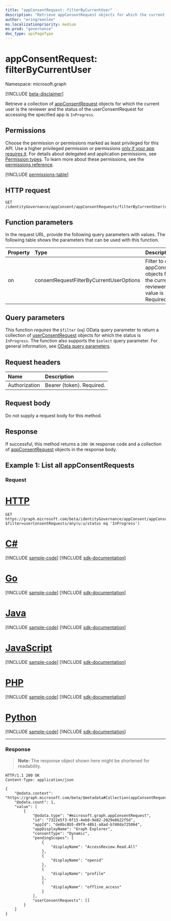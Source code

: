 ```yaml
---
title: "appConsentRequest: filterByCurrentUser"
description: "Retrieve appConsentRequest objects for which the current user is the reviewer."
author: "eringreenlee"
ms.localizationpriority: medium
ms.prod: "governance"
doc_type: apiPageType
---
```


# appConsentRequest: filterByCurrentUser
Namespace: microsoft.graph

[!INCLUDE [beta-disclaimer](../../includes/beta-disclaimer.md)]

Retrieve a collection of [appConsentRequest](../resources/appconsentrequest.md) objects for which the current user is the reviewer and the status of the userConsentRequest for accessing the specified app is `InProgress`.

## Permissions
Choose the permission or permissions marked as least privileged for this API. Use a higher privileged permission or permissions [only if your app requires it](/graph/permissions-overview#best-practices-for-using-microsoft-graph-permissions). For details about delegated and application permissions, see [Permission types](/graph/permissions-overview#permission-types). To learn more about these permissions, see the [permissions reference](/graph/permissions-reference).

<!-- { "blockType": "permissions", "name": "appconsentrequest_filterByCurrentUser" } -->
[!INCLUDE [permissions-table](../includes/permissions/appconsentrequest-filterByCurrentUser-permissions.md)]

## HTTP request

<!-- {
  "blockType": "ignored"
}
-->
``` http
GET /identityGovernance/appConsent/appConsentRequests/filterByCurrentUser(on='parameterValue')
```

## Function parameters
In the request URL, provide the following query parameters with values.
The following table shows the parameters that can be used with this function.

|Property|Type|Description|
|:---|:---|:---|
|on|consentRequestFilterByCurrentUserOptions|Filter to query appConsentRequest objects for which the current user is a reviewer. Allowed value is `reviewer`. Required.|

## Query parameters
This function *requires* the `$filter` (`eq`) OData query parameter to return a collection of [userConsentRequest](../resources/userconsentrequest.md) objects for which the status is `InProgress`. The function also supports the `$select` query parameter. For general information, see [OData query parameters](/graph/query-parameters).

## Request headers
|Name|Description|
|:---|:---|
|Authorization|Bearer {token}. Required.|

## Request body
Do not supply a request body for this method.

## Response

If successful, this method returns a `200 OK` response code and a collection of [appConsentRequest](../resources/appconsentrequest.md) objects in the response body.

## Example 1: List all appConsentRequests

### Request

# [HTTP](#tab/http)
<!-- {
  "blockType": "request",
  "name": "appconsentrequest_filterbycurrentuser"
}
-->
``` http
GET https://graph.microsoft.com/beta/identityGovernance/appConsent/appConsentRequests/filterByCurrentUser(on='reviewer')?$filter=userConsentRequests/any(u:u/status eq 'InProgress')
```

# [C#](#tab/csharp)
[!INCLUDE [sample-code](../includes/snippets/csharp/appconsentrequest-filterbycurrentuser-csharp-snippets.md)]
[!INCLUDE [sdk-documentation](../includes/snippets/snippets-sdk-documentation-link.md)]

# [Go](#tab/go)
[!INCLUDE [sample-code](../includes/snippets/go/appconsentrequest-filterbycurrentuser-go-snippets.md)]
[!INCLUDE [sdk-documentation](../includes/snippets/snippets-sdk-documentation-link.md)]

# [Java](#tab/java)
[!INCLUDE [sample-code](../includes/snippets/java/appconsentrequest-filterbycurrentuser-java-snippets.md)]
[!INCLUDE [sdk-documentation](../includes/snippets/snippets-sdk-documentation-link.md)]

# [JavaScript](#tab/javascript)
[!INCLUDE [sample-code](../includes/snippets/javascript/appconsentrequest-filterbycurrentuser-javascript-snippets.md)]
[!INCLUDE [sdk-documentation](../includes/snippets/snippets-sdk-documentation-link.md)]

# [PHP](#tab/php)
[!INCLUDE [sample-code](../includes/snippets/php/appconsentrequest-filterbycurrentuser-php-snippets.md)]
[!INCLUDE [sdk-documentation](../includes/snippets/snippets-sdk-documentation-link.md)]

# [Python](#tab/python)
[!INCLUDE [sample-code](../includes/snippets/python/appconsentrequest-filterbycurrentuser-python-snippets.md)]
[!INCLUDE [sdk-documentation](../includes/snippets/snippets-sdk-documentation-link.md)]

---

### Response
>**Note:** The response object shown here might be shortened for readability.
<!-- {
  "blockType": "response",
  "truncated": true,
  "@odata.type": "Collection(microsoft.graph.appConsentRequest)"
}
-->
``` http
HTTP/1.1 200 OK
Content-Type: application/json

{
    "@odata.context": "https://graph.microsoft.com/beta/$metadata#Collection(appConsentRequest)",
    "@odata.count": 1,
    "value": [
        {
            "@odata.type": "#microsoft.graph.appConsentRequest",
            "id": "7322e5f3-0f15-4eb8-9e82-2029e8622f5d",
            "appId": "de8bc8b5-d9f9-48b1-a8ad-b748da725064",
            "appDisplayName": "Graph Explorer",
            "consentType": "Dynamic",
            "pendingScopes": [
                {
                    "displayName": "AccessReview.Read.All"
                },
                {
                    "displayName": "openid"
                },
                {
                    "displayName": "profile"
                },
                {
                    "displayName": "offline_access"
                }
            ],
            "userConsentRequests": []
        }
    ]
}
```

